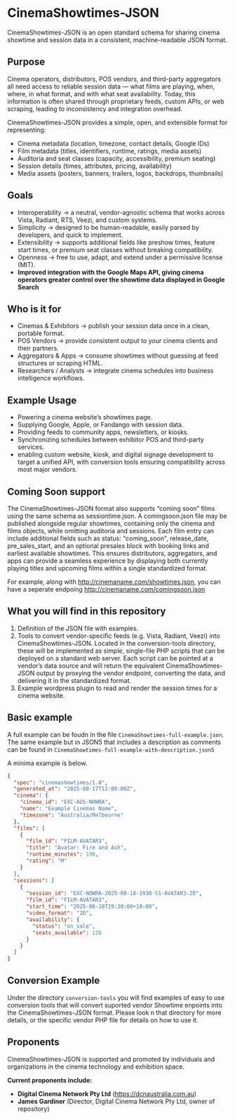 # CinemaShowtimes-JSON
CinemaShowtimes-JSON is an open standard schema for sharing cinema showtime and session data in a consistent, machine-readable JSON format.  

## Purpose
Cinema operators, distributors, POS vendors, and third-party aggregators all need access to reliable session data — what films are playing, when, where, in what format, and with what seat availability.
Today, this information is often shared through proprietary feeds, custom APIs, or web scraping, leading to inconsistency and integration overhead.

CinemaShowtimes-JSON provides a simple, open, and extensible format for representing:

* Cinema metadata (location, timezone, contact details, Google IDs)
* Film metadata (titles, identifiers, runtime, ratings, media assets)
* Auditoria and seat classes (capacity, accessibility, premium seating)
* Session details (times, attributes, pricing, availability)
* Media assets (posters, banners, trailers, logos, backdrops, thumbnails)

## Goals
* Interoperability → a neutral, vendor-agnostic schema that works across Vista, Radiant, RTS, Veezi, and custom systems.
* Simplicity → designed to be human-readable, easily parsed by developers, and quick to implement.
* Extensibility → supports additional fields like preshow times, feature start times, or premium seat classes without breaking compatibility.
* Openness → free to use, adapt, and extend under a permissive license (MIT).
* __Improved integration with the Google Maps API, giving cinema operators greater control over the showtime data displayed in Google Search__

## Who is it for
* Cinemas & Exhibitors → publish your session data once in a clean, portable format.
* POS Vendors → provide consistent output to your cinema clients and their partners.
* Aggregators & Apps → consume showtimes without guessing at feed structures or scraping HTML.
* Researchers / Analysts → integrate cinema schedules into business intelligence workflows.

## Example Usage
* Powering a cinema website’s showtimes page.
* Supplying Google, Apple, or Fandango with session data.
* Providing feeds to community apps, newsletters, or kiosks.
* Synchronizing schedules between exhibitor POS and third-party services.
* enabling custom website, kiosk, and digital signage development to target a unified API, with conversion tools ensuring compatibility across most major vendors.

## Coming Soon support
The CinemaShowtimes-JSON format also supports “coming soon” films using the same schema as sessiontime.json. A comingsoon.json file may be published alongside regular showtimes, containing only the cinema and films objects, while omitting auditoria and sessions. Each film entry can include additional fields such as status: "coming_soon", release_date, pre_sales_start, and an optional presales block with booking links and earliest available showtimes. This ensures distributors, aggregators, and apps can provide a seamless experience by displaying both currently playing titles and upcoming films within a single standardized format.

For example, along with http://cinemaname.com/showtimes.json, you can have a seperate endpoing http://cinemaname.com/comingsoon.json

## What you will find in this repository

1. Definition of the JSON file with examples.
2. Tools to convert vendor-specific feeds (e.g. Vista, Radiant, Veezi) into CinemaShowtimes-JSON.
Located in the conversion-tools directory, these will be implemented as simple, single-file PHP scripts that can be deployed on a standard web server. Each script can be pointed at a vendor’s data source and will return the equivalent CinemaShowtimes-JSON output by proxying the vendor endpoint, converting the data, and delivering it in the standardized format.
3. Example wordpress plugin to read and render the session times for a cinema website.


## Basic example
A full example can be foudn in the file `CinemaShowtimes-full-example.json`.  The same example but in JSON5
that includes a description as comments can be found in `CinemaShowtimes-full-example-with-description.json5`

A minima example is below.

```json
{
  "spec": "cinemashowtimes/1.0",
  "generated_at": "2025-08-17T12:00:00Z",
  "cinema": {
    "cinema_id": "EXC-AUS-NOWRA",
    "name": "Example Cinemas Name",
    "timezone": "Australia/Melbourne"
  },
  "films": [
    {
      "film_id": "FILM-AVATAR3",
      "title": "Avatar: Fire and Ash",
      "runtime_minutes": 190,
      "rating": "M"
    }
  ],
  "sessions": [
    {
      "session_id": "EXC-NOWRA-2025-08-18-1930-S1-AVATAR3-2D",
      "film_id": "FILM-AVATAR3",
      "start_time": "2025-08-18T19:30:00+10:00",
      "video_format": "2D",
      "availability": {
        "status": "on_sale",
        "seats_available": 128
      }
    }
  ]
}
```

## Conversion Example
Under the directory `conversion-tools` you will find examples of easy to use conversion tools that will convert suported vendor Showtime enpoints into the CinemaShowtimes-JSON format.  Please look n that directory for more details, or the specific vendor PHP file for details on how to use it.

## Proponents

CinemaShowtimes-JSON is supported and promoted by individuals and organizations in the cinema technology and exhibition space.

**Current proponents include:**
- **Digital Cinema Network Pty Ltd** (https://dcnaustralia.com.au)
- **James Gardiner** (Director, Digital Cinema Network Pty Ltd, owner of repository)
